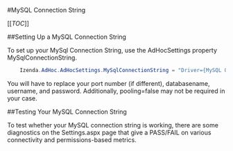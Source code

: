 #MySQL Connection String

[[_TOC_]]

##Setting Up a MySQL Connection String

To set up your MySql Connection String, use the AdHocSettings property MySqlConnectionString.

```csharp
    Izenda.AdHoc.AdHocSettings.MySqlConnectionString = "Driver={MySQL ODBC 3.51 Driver};Server=localhost;Port=3307;Database=databasename;Uid=username;Pwd=password;pooling=false"; 
```

You will have to replace your port number (if different), databasename, 
username, and password. Additionally, pooling=false may not be required 
in your case.

##Testing Your MySQL Connection String

To test whether your MySQL connection string is working, there are some diagnostics on the Settings.aspx page that give a PASS/FAIL on various connectivity and permissions-based metrics.
